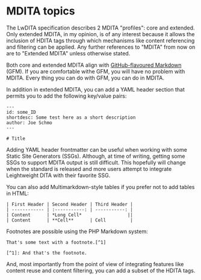 # MDITA topics

The LwDITA specification describes 2 MDITA "profiles": core and extended. Only extended MDITA, in my opinion, is of any interest because it allows the inclusion of HDITA tags through which mechanisms like content referencing and filtering can be applied. Any further references to "MDITA" from now on are to "Extended MDITA" unless otherwise stated.

Both core and extended MDITA align with [GitHub-flavoured Markdown](https://github.github.com/gfm/) (GFM). If you are comfortable withe GFM, you will have no problem with MDITA. Every thing you can do with GFM, you can do in MDITA.

In addition in extended MDITA, you can add a YAML header section that permits you to add the following key/value pairs:
```
---
id: some_ID
shortdesc: Some test here as a short description
author: Joe Schmo
---

# Title
```
Adding YAML header frontmatter can be useful when working with some Static Site Generators (SSGs). Although, at time of writing, getting some SSGs to support MDITA output is still difficult. This hopefully will change when the standard is released and more users attempt to integrate Leightweight  DITA with their favorite SSG. 

You can also add Multimarkdown-style tables if you prefer not to add tables in HTML:
```
| First Header | Second Header | Third Header |
| ------------ | :-----------: | -----------: |
| Content      | *Long Cell*                 ||
| Content      | **Cell**      | Cell         |
```

Footnotes are possible using the PHP Markdown system:
```
That's some text with a footnote.[^1]

[^1]: And that's the footnote.
```


And, most importantly from the point of view of integrating features like content reuse and content filtering, you can add a subset of the HDITA tags.